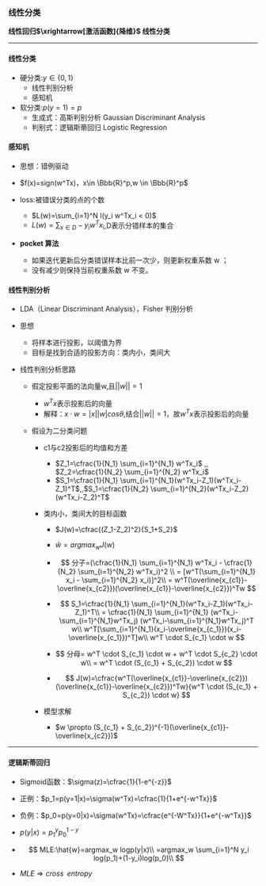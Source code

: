 

### 线性分类

**线性回归$\xrightarrow[激活函数]{降维}$ 线性分类**

****

#### 线性分类

- 硬分类:$y \in \{0,1\}$
  - 线性判别分析
  - 感知机
- 软分类:$p(y=1)=p$
  - 生成式：高斯判别分析 Gaussian Discriminant Analysis
  - 判别式：逻辑斯蒂回归 Logistic Regression

#### 感知机

- 思想：错例驱动
- $f(x)=sign(w^Tx)，x\in \Bbb{R}^p,w \in \Bbb{R}^p$

- loss:被错误分类的点的个数
  - $L(w)=\sum_{i=1}^N I(y_i w^Tx_i < 0)$
  - $L(w)=\sum_{x \in D} -y_i w^Tx_i$,D表示分错样本的集合
- **pocket 算法**
  - 如果迭代更新后分类错误样本比前一次少，则更新权重系数 w ；
  - 没有减少则保持当前权重系数 w 不变。

#### 线性判别分析

- LDA（Linear Discriminant Analysis），Fisher 判别分析

- 思想

  - 将样本进行投影，以阈值为界
  - 目标是找到合适的投影方向：类内小，类间大

- 线性判别分析思路

  - 假定投影平面的法向量w,且$||w||=1$

    - $w^Tx$表示投影后的向量
    - 解释：$x\cdot w=|x||w|cos\theta$,结合$||w||=1$，故$w^Tx$表示投影后的向量

  - 假设为二分类问题

    - c1与c2投影后的均值和方差
      - $Z_1=\cfrac{1}{N_1} \sum_{i=1}^{N_1} w^Tx_i$ ,, $Z_2=\cfrac{1}{N_2} \sum_{i=1}^{N_2} w^Tx_i$
      - $S_1=\cfrac{1}{N_1} \sum_{i=1}^{N_1}(w^Tx_i-Z_1)(w^Tx_i-Z_1)^T$,,$S_1=\cfrac{1}{N_2} \sum_{i=1}^{N_2}(w^Tx_i-Z_2)(w^Tx_i-Z_2)^T$

    - 类内小，类间大的目标函数

      - $J(w)=\cfrac{(Z_1-Z_2)^2}{S_1+S_2}$
      - $\hat{w}=argmax_w J(w)$

      - $$
        分子=(\cfrac{1}{N_1} \sum_{i=1}^{N_1} w^Tx_i - \cfrac{1}{N_2} \sum_{i=1}^{N_2} w^Tx_i)^2 \\
        = [w^T(\sum_{i=1}^{N_1} x_i - \sum_{i=1}^{N_2} x_i)]^2\\
        = w^T(\overline{x_{c1}}-\overline{x_{c2}})(\overline{x_{c1}}-\overline{x_{c2}})^Tw
        $$

      - $$
        S_1=\cfrac{1}{N_1}  \sum_{i=1}^{N_1}(w^Tx_i-Z_1)(w^Tx_i-Z_1)^T\\
        = \cfrac{1}{N_1} \sum_{i=1}^{N_1} (w^Tx_i-\sum_{i=1}^{N_1}w^Tx_j) (w^Tx_i-\sum_{i=1}^{N_1}w^Tx_j)^T w\\
        w^T[\sum_{i=1}^{N_1}(x_i-\overline{x_{c_1}})(x_i-\overline{x_{c_1}})^T]w\\
        w^T \cdot S_{c_1} \cdot w
        $$

        

      - $$
        分母= w^T \cdot S_{c_1} \cdot w + w^T \cdot S_{c_2} \cdot w\\
        = w^T \cdot (S_{c_1} + S_{c_2}) \cdot w
        $$

      - $$
        J(w)=\cfrac{w^T(\overline{x_{c1}}-\overline{x_{c2}})(\overline{x_{c1}}-\overline{x_{c2}})^Tw}{w^T \cdot (S_{c_1} + S_{c_2}) \cdot w}
        $$

    - 模型求解
      - $w \propto  (S_{c_1} + S_{c_2})^{-1}(\overline{x_{c1}}-\overline{x_{c2}})$

***

#### 逻辑斯蒂回归

- Sigmoid函数：$\sigma(z)=\cfrac{1}{1-e^{-z}}$

- 正例：$p_1=p(y=1|x)=\sigma(w^Tx)=\cfrac{1}{1+e^{-w^Tx}}$

- 负例：$p_0=p(y=0|x)=\sigma(w^Tx)=\cfrac{e^{-W^Tx}}{1+e^{-w^Tx}}$

- $p(y|x)=p_1^y p_0^{1-y}$

- $$
  MLE:\hat{w}=argmax_w logp(y|x)\\
  =argmax_w \sum_{i=1}^N y_i log(p_1)+(1-y_i)log(p_0)\\
  $$

- $MLE \Rightarrow cross\;\; entropy$

